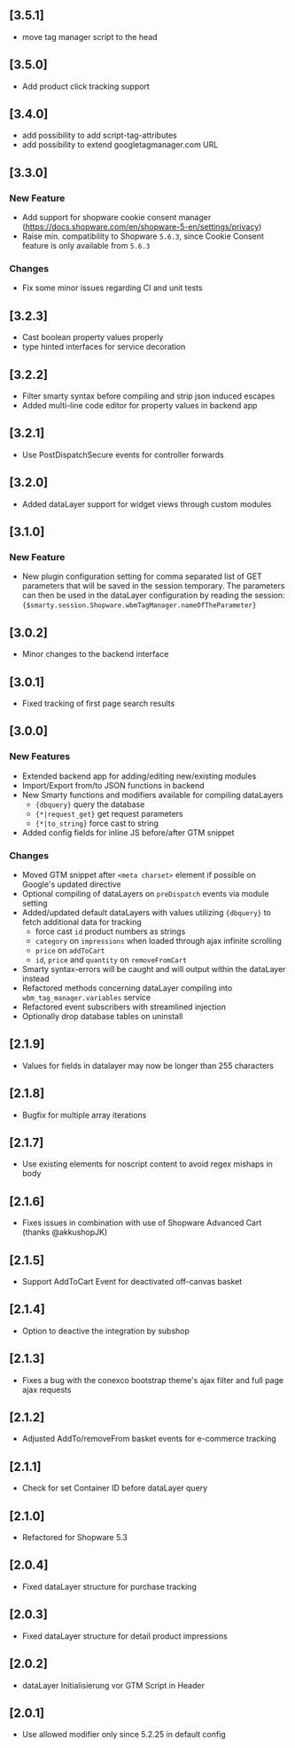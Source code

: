 ## [3.5.1]
- move tag manager script to the head

## [3.5.0]
- Add product click tracking support

## [3.4.0]
- add possibility to add script-tag-attributes
- add possibility to extend googletagmanager.com URL

## [3.3.0]
### New Feature

- Add support for shopware cookie consent manager (https://docs.shopware.com/en/shopware-5-en/settings/privacy)
- Raise min. compatibility to Shopware `5.6.3`, since Cookie Consent feature is only available from `5.6.3`

### Changes

- Fix some minor issues regarding CI and unit tests

## [3.2.3]
- Cast boolean property values properly
- type hinted interfaces for service decoration

## [3.2.2]
- Filter smarty syntax before compiling and strip json induced escapes
- Added multi-line code editor for property values in backend app

## [3.2.1]
- Use PostDispatchSecure events for controller forwards

## [3.2.0]
- Added dataLayer support for widget views through custom modules

## [3.1.0]
### New Feature

- New plugin configuration setting for comma separated list of GET parameters that will be saved in the session temporary.
  The parameters can then be used in the dataLayer configuration by reading the session:
  `{$smarty.session.Shopware.wbmTagManager.nameOfTheParameter}`

## [3.0.2]

- Minor changes to the backend interface

## [3.0.1]

- Fixed tracking of first page search results

## [3.0.0]
### New Features

- Extended backend app for adding/editing new/existing modules
- Import/Export from/to JSON functions in backend
- New Smarty functions and modifiers available for compiling dataLayers
  - `{dbquery}` query the database
  - `{*|request_get}` get request parameters
  - `{*|to_string}` force cast to string
- Added config fields for inline JS before/after GTM snippet

### Changes

- Moved GTM snippet after `<meta charset>` element if possible on Google's updated directive
- Optional compiling of dataLayers on `preDispatch` events via module setting
- Added/updated default dataLayers with values utilizing `{dbquery}` to fetch additional data for tracking
  - force cast `id` product numbers as strings
  - `category` on `impressions` when loaded through ajax infinite scrolling
  - `price` on `addToCart`
  - `id`, `price` and `quantity` on `removeFromCart`
- Smarty syntax-errors will be caught and will output within the dataLayer instead
- Refactored methods concerning dataLayer compiling into `wbm_tag_manager.variables` service
- Refactored event subscribers with streamlined injection
- Optionally drop database tables on uninstall

## [2.1.9]

- Values for fields in datalayer may now be longer than 255 characters

## [2.1.8]

- Bugfix for multiple array iterations

## [2.1.7]

- Use existing elements for noscript content to avoid regex mishaps in body

## [2.1.6]

- Fixes issues in combination with use of Shopware Advanced Cart (thanks @akkushopJK)

## [2.1.5]

- Support AddToCart Event for deactivated off-canvas basket

## [2.1.4]

- Option to deactive the integration by subshop

## [2.1.3]

- Fixes a bug with the conexco bootstrap theme's ajax filter and full page ajax requests

## [2.1.2]

- Adjusted AddTo/removeFrom basket events for e-commerce tracking

## [2.1.1]

- Check for set Container ID before dataLayer query

## [2.1.0]

- Refactored for Shopware 5.3

## [2.0.4]

- Fixed dataLayer structure for purchase tracking

## [2.0.3]

- Fixed dataLayer structure for detail product impressions

## [2.0.2]

- dataLayer Initialisierung vor GTM Script in Header

## [2.0.1]

- Use allowed modifier only since 5.2.25 in default config
